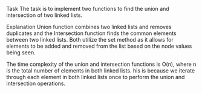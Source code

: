 Task
The task is to implement two functions to find the union and intersection of two linked lists.

Explanation
Union function combines two linked lists and removes duplicates and the Intersection function finds the common elements between two linked lists.
Both utilize the set method as it allows for elements to be added and removed from the list based on the node values being seen.

The time complexity of the union and intersection functions is O(n), where n is the total number of elements in both linked lists. 
his is because we iterate through each element in both linked lists once to perform the union and intersection operations.